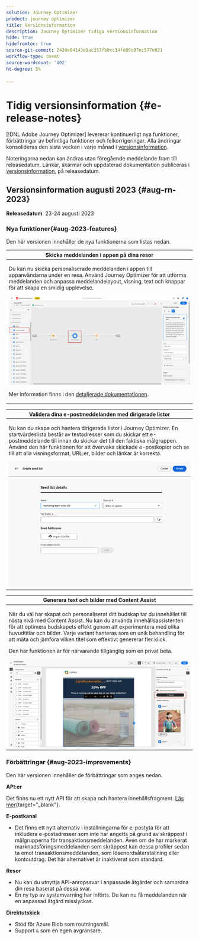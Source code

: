 ```yaml
---
solution: Journey Optimizer
product: journey optimizer
title: Versionsinformation
description: Journey Optimizer tidiga versionsinformation
hide: true
hidefromtoc: true
source-git-commit: 2420e04143e9ac357fb0cc14fe09c07ec577e021
workflow-type: tm+mt
source-wordcount: '402'
ht-degree: 5%

---
```


# Tidig versionsinformation {#e-release-notes}

[!DNL Adobe Journey Optimizer] levererar kontinuerligt nya funktioner, förbättringar av befintliga funktioner och felkorrigeringar. Alla ändringar konsolideras den sista veckan i varje månad i [versionsinformation](release-notes.md).

Noteringarna nedan kan ändras utan föregående meddelande fram till releasedatum. Länkar, skärmar och uppdaterad dokumentation publiceras i [versionsinformation](release-notes.md), på releasedatum.

## Versionsinformation augusti 2023 {#aug-rn-2023}

**Releasedatum**: 23-24 augusti 2023

### Nya funktioner{#aug-2023-features}

Den här versionen innehåller de nya funktionerna som listas nedan.

<table>
<thead>
<tr>
<th><strong>Skicka meddelanden i appen på dina resor</strong><br/></th>
</tr>
</thead>
<tbody>
<tr>
<td>
<p>Du kan nu skicka personaliserade meddelanden i appen till appanvändarna under en resa. Använd Journey Optimizer för att utforma meddelanden och anpassa meddelandelayout, visning, text och knappar för att skapa en smidig upplevelse.</p>
<img src="assets/in_app_journey_1.png"/>
<p>Mer information finns i den <a href="../in-app/get-started-in-app.md">detaljerade dokumentationen</a>.</p>
</tr>
</tbody>
</table>


<table>
<thead>
<tr>
<th><strong>Validera dina e-postmeddelanden med dirigerade listor</strong><br/></th>
</tr>
</thead>
<tbody>
<tr>
<td>
<p>Nu kan du skapa och hantera dirigerade listor i Journey Optimizer. En startvärdeslista består av testadresser som du skickar ett e-postmeddelande till innan du skickar det till den faktiska målgruppen. Använd den här funktionen för att övervaka skickade e-postkopior och se till att alla visningsformat, URL:er, bilder och länkar är korrekta.</p>
<img src="../configuration/assets/seed-list-details.png">
<!--p>For more information, refer to the <a href="../audience/get-started-audience-orchestration.md">detailed documentation</a>.</p-->
</td>
</tr>
</tbody>
</table>


<table>
<thead>
<tr>
<th><strong>Generera text och bilder med Content Assist</strong><br/></th>
</tr>
</thead>
<tbody>
<tr>
<td>
<p>När du väl har skapat och personaliserat ditt budskap tar du innehållet till nästa nivå med Content Assist. Nu kan du använda innehållsassistenten för att optimera budskapets effekt genom att experimentera med olika huvudtitlar och bilder. Varje variant hanteras som en unik behandling för att mäta och jämföra vilken titel som effektivt genererar fler klick.</p>
<p>Den här funktionen är för närvarande tillgänglig som en privat beta.</p>
<img src="assets/gen-ai-image-2.png"/>
<!--p>For more information, refer to the <a href="../start/search-filter-categorize.md#tags">detailed documentation</a>.</p-->
</td>
</tr>
</tbody>
</table>



### Förbättringar {#aug-2023-improvements}

Den här versionen innehåller de förbättringar som anges nedan.

**API:er**

Det finns nu ett nytt API för att skapa och hantera innehållsfragment. [Läs mer](https://developer.adobe.com/journey-optimizer-apis/references/content-templates/#tag/Content-fragment-API){target="_blank"}.

**E-postkanal**

* Det finns ett nytt alternativ i inställningarna för e-postyta för att inkludera e-postadresser som inte har angetts på grund av skräppost i målgrupperna för transaktionsmeddelanden. Även om de har markerat marknadsföringsmeddelanden som skräppost kan dessa profiler sedan ta emot transaktionsmeddelanden, som lösenordsåterställning eller kontoutdrag. Det här alternativet är inaktiverat som standard.

**Resor**

* Nu kan du utnyttja API-anropssvar i anpassade åtgärder och samordna din resa baserat på dessa svar.
* En ny typ av systemvarning har införts. Du kan nu få meddelanden när en anpassad åtgärd misslyckas.


**Direktutskick**

* Stöd för Azure Blob som routningsmål.
* Support `&` som en egen avgränsare.